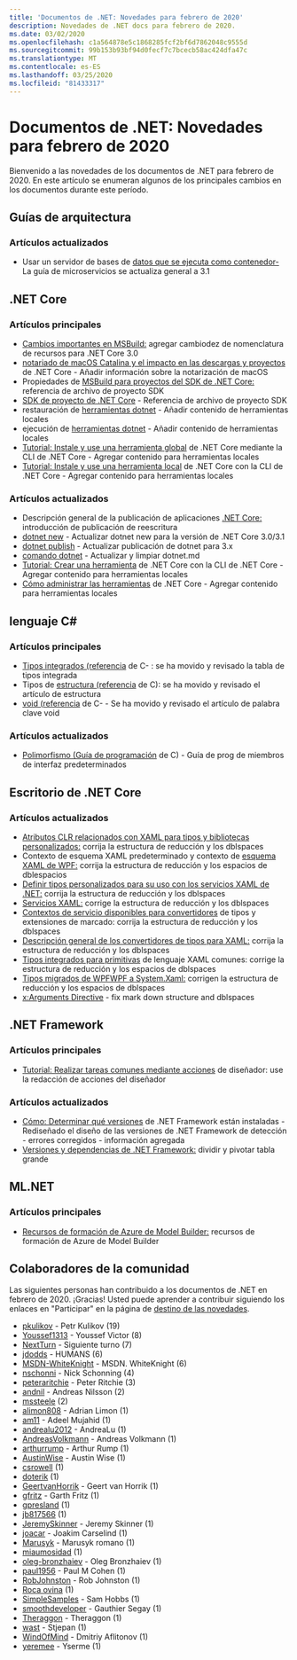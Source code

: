 ```yaml
---
title: 'Documentos de .NET: Novedades para febrero de 2020'
description: Novedades de .NET docs para febrero de 2020.
ms.date: 03/02/2020
ms.openlocfilehash: c1a564878e5c1868285fcf2bf6d7862048c9555d
ms.sourcegitcommit: 99b153b93bf94d0fecf7c7bcecb58ac424dfa47c
ms.translationtype: MT
ms.contentlocale: es-ES
ms.lasthandoff: 03/25/2020
ms.locfileid: "81433317"
---
```

# <a name="net-docs-whats-new-for-february-2020"></a>Documentos de .NET: Novedades para febrero de 2020

Bienvenido a las novedades de los documentos de .NET para febrero de 2020. En este artículo se enumeran algunos de los principales cambios en los documentos durante este período.

## <a name="architecture-guides"></a>Guías de arquitectura

### <a name="updated-articles"></a>Artículos actualizados

- Usar un servidor de bases de [datos que se ejecuta como contenedor-](../architecture/microservices/multi-container-microservice-net-applications/database-server-container.md) La guía de microservicios se actualiza general a 3.1

## <a name="net-core"></a>.NET Core

### <a name="new-articles"></a>Artículos principales

- [Cambios importantes en MSBuild:](../core/compatibility/msbuild.md) agregar cambiodez de nomenclatura de recursos para .NET Core 3.0
- [notariado de macOS Catalina y el impacto en las descargas y proyectos](../core/install/macos-notarization-issues.md) de .NET Core - Añadir información sobre la notarización de macOS
- Propiedades de [MSBuild para proyectos del SDK de .NET Core:](../core/project-sdk/msbuild-props.md) referencia de archivo de proyecto SDK
- [SDK de proyecto de .NET Core](../core/project-sdk/overview.md) - Referencia de archivo de proyecto SDK
- restauración de [herramientas dotnet](../core/tools/dotnet-tool-restore.md) - Añadir contenido de herramientas locales
- ejecución de [herramientas dotnet](../core/tools/dotnet-tool-run.md) - Añadir contenido de herramientas locales
- [Tutorial: Instale y use una herramienta global](../core/tools/global-tools-how-to-use.md) de .NET Core mediante la CLI de .NET Core - Agregar contenido para herramientas locales
- [Tutorial: Instale y use una herramienta local](../core/tools/local-tools-how-to-use.md) de .NET Core con la CLI de .NET Core - Agregar contenido para herramientas locales

### <a name="updated-articles"></a>Artículos actualizados

- Descripción general de la publicación de aplicaciones [.NET Core:](../core/deploying/index.md) introducción de publicación de reescritura
- [dotnet new](../core/tools/dotnet-new.md) - Actualizar dotnet new para la versión de .NET Core 3.0/3.1
- [dotnet publish](../core/tools/dotnet-publish.md) - Actualizar publicación de dotnet para 3.x
- [comando dotnet](../core/tools/dotnet.md) - Actualizar y limpiar dotnet.md
- [Tutorial: Crear una herramienta](../core/tools/global-tools-how-to-create.md) de .NET Core con la CLI de .NET Core - Agregar contenido para herramientas locales
- [Cómo administrar las herramientas](../core/tools/global-tools.md) de .NET Core - Agregar contenido para herramientas locales

## <a name="c-language"></a>lenguaje C#

### <a name="new-articles"></a>Artículos principales

- [Tipos integrados (referencia](../csharp/language-reference/builtin-types/built-in-types.md) de C- : se ha movido y revisado la tabla de tipos integrada
- Tipos de [estructura (referencia](../csharp/language-reference/builtin-types/struct.md) de C): se ha movido y revisado el artículo de estructura
- [void (referencia](../csharp/language-reference/builtin-types/void.md) de C- - Se ha movido y revisado el artículo de palabra clave void

### <a name="updated-articles"></a>Artículos actualizados

- [Polimorfismo (Guía de programación](../csharp/programming-guide/classes-and-structs/polymorphism.md) de C) - Guía de prog de miembros de interfaz predeterminados

## <a name="net-core-desktop"></a>Escritorio de .NET Core

### <a name="updated-articles"></a>Artículos actualizados

- [Atributos CLR relacionados con XAML para tipos y bibliotecas personalizados:](../desktop-wpf/xaml-services/clr-attributes-with-custom-types-and-libraries.md) corrija la estructura de reducción y los dblspaces
- Contexto de esquema XAML predeterminado y contexto de [esquema XAML de WPF:](../desktop-wpf/xaml-services/default-schema-context.md) corrija la estructura de reducción y los espacios de dblespacios
- [Definir tipos personalizados para su uso con los servicios XAML de .NET:](../desktop-wpf/xaml-services/define-custom-types.md) corrija la estructura de reducción y los dblspaces
- [Servicios XAML:](../desktop-wpf/xaml-services/index.md) corrige la estructura de reducción y los dblspaces
- [Contextos de servicio disponibles para convertidores](../desktop-wpf/xaml-services/service-contexts-with-type-converters-and-markup-extensions.md) de tipos y extensiones de marcado: corrija la estructura de reducción y los dblspaces
- [Descripción general de los convertidores de tipos para XAML:](../desktop-wpf/xaml-services/type-converters-overview.md) corrija la estructura de reducción y los dblspaces
- [Tipos integrados para primitivas](../desktop-wpf/xaml-services/types-for-primitives.md) de lenguaje XAML comunes: corrige la estructura de reducción y los espacios de dblspaces
- [Tipos migrados de WPFWPF a System.Xaml:](../framework/wpf/advanced/types-migrated-from-wpf-to-system.md) corrigen la estructura de reducción y los espacios de dblspaces
- [x:Arguments Directive](../desktop-wpf/xaml-services/xarguments-directive.md) - fix mark down structure and dblspaces

## <a name="net-framework"></a>.NET Framework

### <a name="new-articles"></a>Artículos principales

- [Tutorial: Realizar tareas comunes mediante acciones](../framework/winforms/controls/perform-common-tasks-design-actions.md) de diseñador: use la redacción de acciones del diseñador

### <a name="updated-articles"></a>Artículos actualizados

- [Cómo: Determinar qué versiones](../framework/migration-guide/how-to-determine-which-versions-are-installed.md) de .NET Framework están instaladas - Rediseñado el diseño de las versiones de .NET Framework de detección - errores corregidos - información agregada
- [Versiones y dependencias de .NET Framework:](../framework/migration-guide/versions-and-dependencies.md) dividir y pivotar tabla grande

## <a name="mlnet"></a>ML.NET

### <a name="new-articles"></a>Artículos principales

- [Recursos de formación de Azure de Model Builder:](../machine-learning/resources/azure-training-concepts-model-builder.md) recursos de formación de Azure de Model Builder

## <a name="community-contributors"></a>Colaboradores de la comunidad

Las siguientes personas han contribuido a los documentos de .NET en febrero de 2020. ¡Gracias! Usted puede aprender a contribuir siguiendo los enlaces en "Participar" en la página de [destino de las novedades](index.yml).

- [pkulikov](https://github.com/pkulikov) - Petr Kulikov (19)
- [Youssef1313](https://github.com/Youssef1313) - Youssef Victor (8)
- [NextTurn](https://github.com/NextTurn) - Siguiente turno (7)
- [jdodds](https://github.com/jdodds) - HUMANS (6)
- [MSDN-WhiteKnight](https://github.com/MSDN-WhiteKnight) - MSDN. WhiteKnight (6)
- [nschonni](https://github.com/nschonni) - Nick Schonning (4)
- [peteraritchie](https://github.com/peteraritchie) - Peter Ritchie (3)
- [andnil](https://github.com/andnil) - Andreas Nilsson (2)
- [mssteele](https://github.com/mssteele) (2)
- [alimon808](https://github.com/alimon808) - Adrian Limon (1)
- [am11](https://github.com/am11) - Adeel Mujahid (1)
- [andrealu2012](https://github.com/andrealu2012) - AndreaLu (1)
- [AndreasVolkmann](https://github.com/AndreasVolkmann) - Andreas Volkmann (1)
- [arthurrump](https://github.com/arthurrump) - Arthur Rump (1)
- [AustinWise](https://github.com/AustinWise) - Austin Wise (1)
- [csrowell](https://github.com/csrowell) (1)
- [doterik](https://github.com/doterik) (1)
- [GeertvanHorrik](https://github.com/GeertvanHorrik) - Geert van Horrik (1)
- [gfritz](https://github.com/gfritz) - Garth Fritz (1)
- [gpresland](https://github.com/gpresland) (1)
- [jb817566](https://github.com/jb817566) (1)
- [JeremySkinner](https://github.com/JeremySkinner) - Jeremy Skinner (1)
- [joacar](https://github.com/joacar) - Joakim Carselind (1)
- [Marusyk](https://github.com/Marusyk) - Marusyk romano (1)
- [miaumosidad](https://github.com/meowjesty) (1)
- [oleg-bronzhaiev](https://github.com/oleg-bronzhaiev) - Oleg Bronzhaiev (1)
- [paul1956](https://github.com/paul1956) - Paul M Cohen (1)
- [RobJohnston](https://github.com/RobJohnston) - Rob Johnston (1)
- [Roca ovina](https://github.com/SheepRock) (1)
- [SimpleSamples](https://github.com/SimpleSamples) - Sam Hobbs (1)
- [smoothdeveloper](https://github.com/smoothdeveloper) - Gauthier Segay (1)
- [Theraggon](https://github.com/Theraggon) - Theraggon (1)
- [wast](https://github.com/wast) - Stjepan (1)
- [WindOfMind](https://github.com/WindOfMind) - Dmitriy Aflitonov (1)
- [yeremee](https://github.com/yeremee) - Yserme (1)
